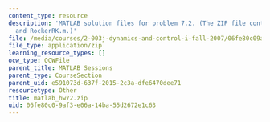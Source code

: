 ```yaml
---
content_type: resource
description: 'MATLAB solution files for problem 7.2. (The ZIP file contains: RockerAN.m
  and RockerRK.m.)'
file: /media/courses/2-003j-dynamics-and-control-i-fall-2007/06fe80c09af3e06a14ba55d2672e1c63_matlab_hw72.zip
file_type: application/zip
learning_resource_types: []
ocw_type: OCWFile
parent_title: MATLAB Sessions
parent_type: CourseSection
parent_uid: e591073d-637f-2015-2c3a-dfe6470dee71
resourcetype: Other
title: matlab_hw72.zip
uid: 06fe80c0-9af3-e06a-14ba-55d2672e1c63
---
```

